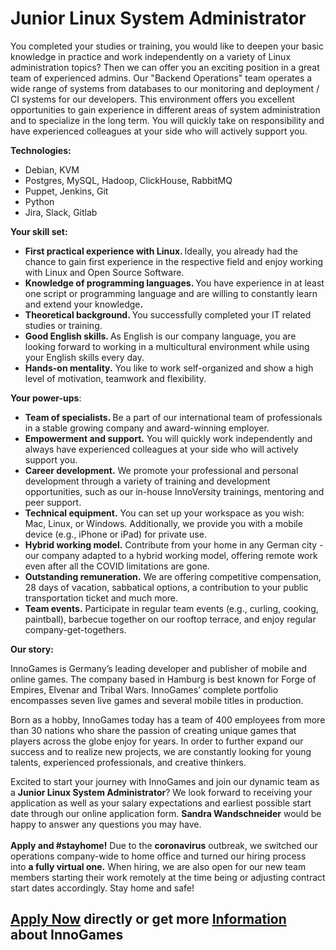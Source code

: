 <h1>Junior Linux System Administrator</h1>
<p>You completed your studies or training, you would like to deepen your basic knowledge in practice and work independently on a variety of Linux administration topics? Then we can offer you an exciting position in a great team of experienced admins. Our "Backend Operations" team operates a wide range of systems from databases to our monitoring and deployment / CI systems for our developers. This environment offers you excellent opportunities to gain experience in different areas of system administration and to specialize in the long term. You will quickly take on responsibility and have experienced colleagues at your side who will actively support you.</p><p><strong>Technologies:</strong></p><ul><li>Debian, KVM</li><li>Postgres, MySQL, Hadoop, ClickHouse, RabbitMQ</li><li>Puppet, Jenkins, Git</li><li>Python</li><li>Jira, Slack, Gitlab</li></ul><p><strong>Your skill set:</strong></p><ul><li><strong>First practical experience with Linux. </strong>Ideally, you already had the chance to gain first experience in the respective field and enjoy working with Linux and Open Source Software.</li><li><strong>Knowledge of programming languages. </strong>You have experience in at least one script or programming language and are willing to constantly learn and extend your knowledge<strong>.</strong></li><li><strong>Theoretical background. </strong>You successfully completed your IT related studies or training.</li><li><strong>Good English skills. </strong>As English is our company language, you are looking forward to working in a multicultural environment while using your English skills every day.</li><li><strong>Hands-on mentality.</strong> You like to work self-organized and show a high level of motivation, teamwork and flexibility.</li></ul><p><strong>Your power-ups</strong>:</p><ul><li><strong>Team of specialists. </strong>Be a part of our international team of professionals in a stable growing company and award-winning employer.</li><li><strong>Empowerment and support.</strong> You will quickly work independently and always have experienced colleagues at your side who will actively support you.</li><li><strong>Career development.</strong> We promote your professional and personal development through a variety of training and development opportunities, such as our in-house InnoVersity trainings, mentoring and peer support.</li><li><strong>Technical equipment.</strong> You can set up your workspace as you wish: Mac, Linux, or Windows. Additionally, we provide you with a mobile device (e.g., iPhone or iPad) for private use.</li><li><strong>Hybrid working model.</strong> Contribute from your home in any German city - our company adapted to a hybrid working model, offering remote work even after all the COVID limitations are gone.</li><li><strong>Outstanding remuneration.</strong> We are offering competitive compensation, 28 days of vacation, sabbatical options, a contribution to your public transportation ticket and much more.</li><li><strong>Team events.</strong> Participate in regular team events (e.g., curling, cooking, paintball), barbecue together on our rooftop terrace, and enjoy regular company-get-togethers.</li></ul><p><strong>Our story:</strong></p><p>InnoGames is Germany&rsquo;s leading developer and publisher of mobile and online games. The company based in Hamburg is best known for Forge of Empires, Elvenar and Tribal Wars. InnoGames&rsquo; complete portfolio encompasses seven live games and several mobile titles in production.</p><p>Born as a hobby, InnoGames today has a team of 400 employees from more than 30 nations who share the passion of creating unique games that players across the globe enjoy for years. In order to further expand our success and to realize new projects, we are constantly looking for young talents, experienced professionals, and creative thinkers.</p><p>Excited to start your journey with InnoGames and join our dynamic team as a <strong>Junior Linux System Administrator</strong>? We look forward to receiving your application as well as your salary expectations and earliest possible start date through our online application form. <strong>Sandra Wandschneider</strong> would be happy to answer any questions you may have.<br /> <br /> <strong>Apply and #stayhome!</strong>&nbsp;Due to the&nbsp;<strong>coronavirus</strong>&nbsp;outbreak, we switched our operations company-wide to home office and turned our hiring process into&nbsp;<strong>a fully virtual one.</strong>&nbsp;When hiring, we are also open for our new team members starting their work remotely at the time being or adjusting contract start dates accordingly. Stay home and safe!</p>

<h2><a href="https://jobs.jobvite.com/careers/innogames/job/orTjffwC/apply?__jvst=Job+Board&__jvsd=github_jobs_repo">Apply Now</a> directly or get more <a href="https://www.innogames.com/career/detail/job/junior-linux-system-administrator/?s=github_jobs_repo">Information</a> about InnoGames</h2>